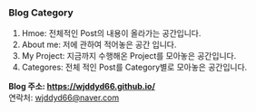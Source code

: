 ### Blog Category
1. Hmoe: 전체적인 Post의 내용이 올라가는 공간입니다.
2. About me: 저에 관하여 적어놓은 공간 입니다.
3. My Project: 지금까지 수행해온 Project를 모아놓은 공간입니다.
4. Categores: 전체 적인 Post를 Category별로 모아놓은 공간입니다.

**Blog 주소: <https://wjddyd66.github.io/>**  
연락처: wjddyd66@naver.com  